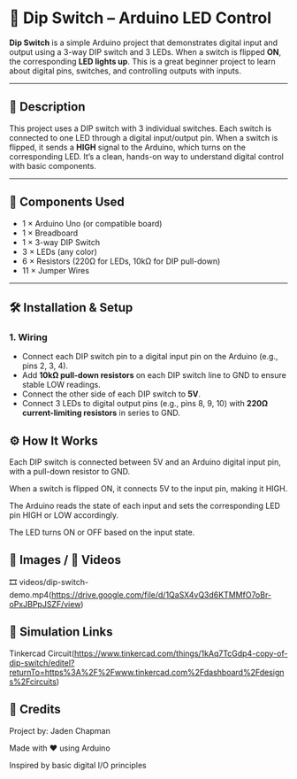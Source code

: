 # 🔀 Dip Switch – Arduino LED Control

**Dip Switch** is a simple Arduino project that demonstrates digital input and output using a 3-way DIP switch and 3 LEDs. When a switch is flipped **ON**, the corresponding **LED lights up**. This is a great beginner project to learn about digital pins, switches, and controlling outputs with inputs.

---

## 📝 Description

This project uses a DIP switch with 3 individual switches. Each switch is connected to one LED through a digital input/output pin. When a switch is flipped, it sends a **HIGH** signal to the Arduino, which turns on the corresponding LED. It’s a clean, hands-on way to understand digital control with basic components.

---

## 🔧 Components Used

- 1 × Arduino Uno (or compatible board)  
- 1 × Breadboard  
- 1 × 3-way DIP Switch  
- 3 × LEDs (any color)  
- 6 × Resistors (220Ω for LEDs, 10kΩ for DIP pull-down)  
- 11 × Jumper Wires  

---

## 🛠️ Installation & Setup

### 1. Wiring

- Connect each DIP switch pin to a digital input pin on the Arduino (e.g., pins 2, 3, 4).
- Add **10kΩ pull-down resistors** on each DIP switch line to GND to ensure stable LOW readings.
- Connect the other side of each DIP switch to **5V**.
- Connect 3 LEDs to digital output pins (e.g., pins 8, 9, 10) with **220Ω current-limiting resistors** in series to GND.

## ⚙️ How It Works
Each DIP switch is connected between 5V and an Arduino digital input pin, with a pull-down resistor to GND.

When a switch is flipped ON, it connects 5V to the input pin, making it HIGH.

The Arduino reads the state of each input and sets the corresponding LED pin HIGH or LOW accordingly.

The LED turns ON or OFF based on the input state.

## 📸 Images / 🎥 Videos




🎞️ videos/dip-switch-demo.mp4(https://drive.google.com/file/d/1QaSX4vQ3d6KTMMfO7oBr-oPxJBPpJSZF/view)

## 🔗 Simulation Links


Tinkercad Circuit(https://www.tinkercad.com/things/1kAq7TcGdp4-copy-of-dip-switch/editel?returnTo=https%3A%2F%2Fwww.tinkercad.com%2Fdashboard%2Fdesigns%2Fcircuits)

## 🙌 Credits
Project by: Jaden Chapman

Made with ❤️ using Arduino

Inspired by basic digital I/O principles
